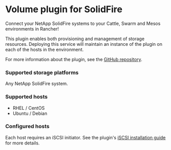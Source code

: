 # Volume plugin for SolidFire

Connect your NetApp SolidFire systems to your Cattle, Swarm and Mesos environments in Rancher!

This plugin enables both provisioning and management of storage resources. Deploying this service will maintain an instance of the plugin on each of the hosts in the environment.

For more information about the plugin, see the [GitHub repository](https://github.com/NetApp/netappdvp).

### Supported storage platforms
Any NetApp SolidFire system.

### Supported hosts
* RHEL / CentOS
* Ubuntu / Debian

### Configured hosts
Each host requires an iSCSI initiator. See the plugin's [iSCSI installation guide](https://github.com/NetApp/netappdvp#iscsi) for more details.

